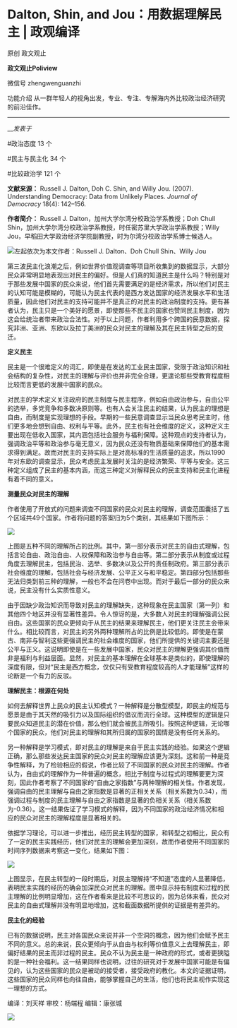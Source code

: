 

#  Dalton, Shin, and Jou：用数据理解民主 | 政观编译

原创 政文观止 

**政文观止Poliview** 

微信号 zhengwenguanzhi

功能介绍 从一群年轻人的视角出发，专业、专注、专解海内外比较政治经济研究的前沿佳作。

____

___发表于_


#政治态度 13 个

#民主与民主化 34 个

#比较政治学 121 个

**文献来源：** Russell J. Dalton, Doh C. Shin, and Willy Jou. (2007). Understanding
Democracy: Data from Unlikely Places. _Journal of Democracy_ 18(4): 142–156.  

  

 **作者简介：** Russell J. Dalton，加州大学尔湾分校政治学系教授；Doh Chull
Shin，加州大学尔湾分校政治学系教授，时任密苏里大学政治学系教授；Willy Jou，早稻田大学政治经济学院副教授，时为尔湾分校政治学系博士候选人。

![](/images/170/2.png)左起依次为本文作者：Russell J. Dalton、Doh Chull Shin、Willy Jou

第三波民主化浪潮之后，例如世界价值观调查等项目所收集到的数据显示，大部分民众非常明显地表现出对民主的偏好。但是人们真的知道民主是什么吗？特别是对于那些发展中国家的民众来说，他们首先需要满足的是经济需求，所以他们对民主的认知可能是模糊的，可能认为民主代表的是西方发达国家的经济发展水平和生活质量，因此他们对民主的支持可能并不是真正的对民主的政治制度的支持。更有甚者认为，民主只是一个美好的愿景，即使那些不民主的国家也赞同民主制度，因为这会给统治者带来政治合法性。对于以上问题，作者利用多个跨国的民意数据，探究非洲、亚洲、东欧以及拉丁美洲的民众对民主的理解及其在民主转型之后的变迁。

  

 **定义民主**

民主是一个很难定义的词汇，即使是在发达的工业民主国家，受限于政治知识和社会结构的复杂性，对民主的理解与评价也并非完全合理，更遑论那些受教育程度相比较而言更低的发展中国家的民众。

  

对民主的学术定义关注政府的民主制度与民主程序，例如自由政治参与，自由公平的选举，多党竞争和多数决原则等。也有人会关注民主的结果，认为民主的理想是自由，而制度是实现理想的手段。早期的一些民意调查显示当民众思考民主时，他们更多地会想到自由、权利与平等。此外，民主也有社会维度的定义，这种定义主要出现在低收入国家，其内涵包括社会服务与福利保障。这种观点的支持者认为，强调政治平等和政治参与毫无意义，因为民众还没有物质基础来保障他们的基本需求得到满足。故而对民主的支持实际上是对高标准的生活质量的追求，所以1990年对东欧的调查显示，民众考虑民主发展时关注的是经济繁荣、平等与安全。这三种定义组成了民主的基本内涵，而这三种定义对解释民众的民主支持和民主化进程有着不同的意义。

  

 **测量民众对民主的理解**

作者使用了开放式的问题来调查不同国家的民众对民主的理解，调查范围囊括了五个区域共49个国家。作者将问题的答案归为5个类别，其结果如下图所示：

![](/images/170/3.png)

上图是五种不同的理解所占的比例。其中，第一部分表示对民主的自由式理解，包括言论自由、政治自由、人权保障和政治参与自由等。第二部分表示从制度或过程角度去理解民主，包括民治、选举、多数决以及公开的责任制政府。第三部分表示社会维度的理解，包括社会与经济发展、公平正义与和平稳定。第四部分包括那些无法归类到前三种的理解，一般也不会在问卷中出现。而对于最后一部分的民众来说，民主没有什么实质性意义。

  

由于因缺少政治知识而导致对民主的理解缺失，这种现象在民主国家（第一列）和其他四个地区并没有显著性差异。令人惊讶的是，大多数人对民主的理解强调公民自由。这些国家的民众更倾向于从民主的结果来理解民主，他们更关注民主会带来什么。相比较而言，对民主的另外两种理解所占的比例是比较低的。即使是在蒙古、南非与智利这些更强调民主的社会维度的国家，他们所提供的关键词主要还是公平与正义。这说明即使是在一些发展中国家，民众对民主的理解更强调其价值而非是福利与利益层面。显然，对民主的基本理解在全球基本是类似的，即使理解的深度有限，但对“民主是西方概念，仅仅只有受教育程度较高的人才能理解”这样的论断是一个有力的反驳。

  

 **理解民主：根源在何处**

如何去解释世界上民众的民主认知模式？一种解释是分散型模型，即民主的规范与愿景是由于其天然的吸引力以及国际组织的倡议而流行全球。这种模型的逻辑是只要民众知道民主的潜在价值，那么他们就会被民主所吸引。按照这种逻辑，无论哪个国家的民众，他们对民主的理解和其所归属的国家的国情是没有任何关系的。

  

另一种解释是学习模式，即对民主的理解是来自于民主实践的经验。如果这个逻辑正确，那么那些发达民主国家的民众对民主的理解应该更为深刻。这和前一种是竞争性解释，为了检验相应的假说，作者比较了不同国家的民众对民主的理解。作者认为，自由式的理解作为一种普遍的概念，相比于制度与过程式的理解要更为深刻，因此作者考察了不同国家的“自由之家指数”与两种理解的相关性。作者发现，强调自由的民主理解与自由之家指数是显著的正相关关系（相关系数为0.34），而强调过程与制度的民主理解与自由之家指数是显著的负相关关系（相关系数为-0.36）。这一结果佐证了学习模式的解释，因为不同国家的政治经济情况和相应的民众对民主的理解程度是显著相关的。

  

依据学习理论，可以进一步推出，经历民主转型的国家，和转型之初相比，民众有了一定的民主实践经历，他们对民主的理解会更加深刻，故而作者使用不同国家的时间序列数据来考察这一变化，结果如下图：

![](/images/170/4.png)

上图显示，在民主转型的一段时期后，对民主理解持“不知道”态度的人显著降低，表明民主实践的经历的确会加深民众对民主的理解。图中显示持有制度和过程的民主理解的比例明显增加，这在作者看来是比较不可思议的，因为总体来看，民众对民主的自由式理解并没有明显地增加，这和截面数据所提供的证据是有差异的。  

  

 **民主化的经验**

已有的数据说明，民主对各国民众来说并非一个空洞的概念，因为他们会赋予民主不同的意义。总的来说，民众更倾向于从自由与权利等价值意义上去理解民主，即偏好结果的民主而非过程的民主。民众不认为民主是一种政府的形式，或者更狭隘的是一种社会福利。这一结果同样也说明，过往的研究对于发展中国家可能是有偏见的，认为这些国家的民众是被动的接受者，接受政府的教化。本文的证据证明，这些国家的民众同样也向往自由，能够掌握自己的生活，他们也将民主视作实现这一理想的方式。

编译：刘天祥 审校：杨端程 编辑：康张城

  

![](/images/170/5.jpeg)

  


